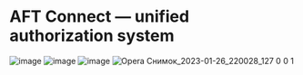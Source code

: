 # AFT Connect — unified authorization system
![image](https://user-images.githubusercontent.com/32241103/214926400-b559d592-4eba-4d93-b347-6c3b6729d7ab.png)
![image](https://user-images.githubusercontent.com/32241103/214926333-17caf4fc-e2d3-46b3-a192-8957150ebe03.png)
![image](https://user-images.githubusercontent.com/32241103/214926248-8286ebb4-ba95-4f17-a576-aea6cb60e6b7.png)
![Opera Снимок_2023-01-26_220028_127 0 0 1](https://user-images.githubusercontent.com/32241103/214926141-dda59045-ee3c-471c-ac67-f27fa6f13b6d.png)
